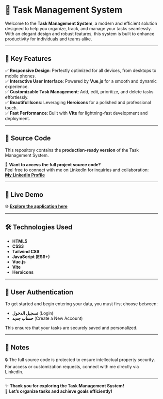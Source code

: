 # 📝 Task Management System  

Welcome to the **Task Management System**, a modern and efficient solution designed to help you organize, track, and manage your tasks seamlessly. With an elegant design and robust features, this system is built to enhance productivity for individuals and teams alike.  

---

## 🔑 Key Features  

✅ **Responsive Design**: Perfectly optimized for all devices, from desktops to mobile phones.  
✅ **Interactive User Interface**: Powered by **Vue.js** for a smooth and dynamic experience.  
✅ **Customizable Task Management**: Add, edit, prioritize, and delete tasks effortlessly.  
✅ **Beautiful Icons**: Leveraging **Heroicons** for a polished and professional touch.  
✅ **Fast Performance**: Built with **Vite** for lightning-fast development and deployment.  

---

## 📂 Source Code  

This repository contains the **production-ready version** of the Task Management System.  

🔗 **Want to access the full project source code?**  
Feel free to connect with me on LinkedIn for inquiries and collaboration:  
[**My LinkedIn Profile**](https://www.linkedin.com/in/mahmoud-n/)  

---

## 🚀 Live Demo  

🌐 **[Explore the application here](https://mahmoudnazmy.github.io/register)**  

---

## 🛠️ Technologies Used  

- **HTML5**  
- **CSS3**  
- **Tailwind CSS**  
- **JavaScript (ES6+)** 
- **Vue.js**  
- **Vite**  
- **Heroicons**  

---

## 🔑 User Authentication  

To get started and begin entering your data, you must first choose between:

- **تسجيل الدخول** (Login)
- **حساب جديد** (Create a New Account)

This ensures that your tasks are securely saved and personalized.

---

## 🤝 Notes  

🔒 The full source code is protected to ensure intellectual property security.  
For access or customization requests, connect with me directly via LinkedIn.  

---

✨ **Thank you for exploring the Task Management System!**  
🚀 **Let’s organize tasks and achieve goals efficiently!**

